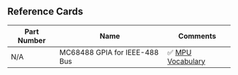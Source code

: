 
## Reference Cards


| Part Number   | Name      | Comments |
|---             |---           |--                    |
| N/A | MC68488 GPIA for IEEE-488 Bus| :white_check_mark: [MPU Vocabulary](../../images/MC68488.1.png) |


